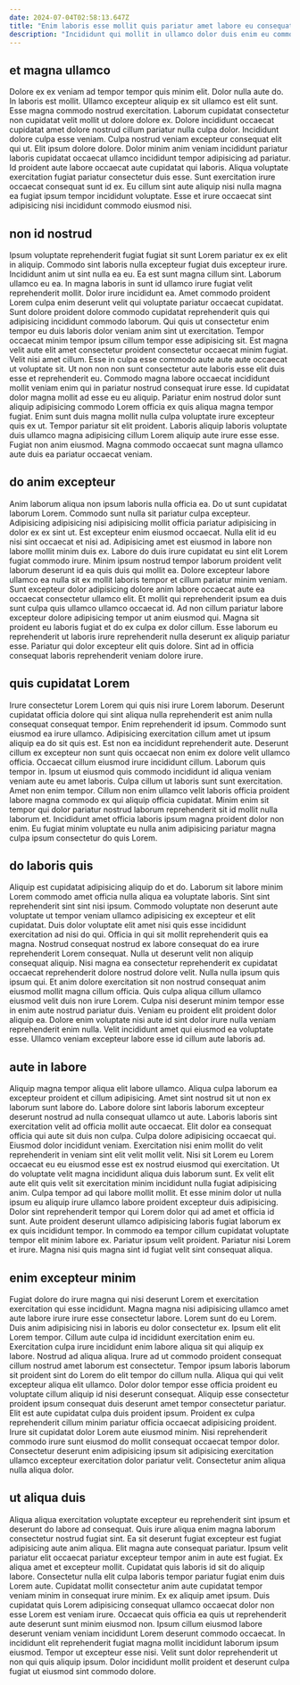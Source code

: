 ```yaml
---
date: 2024-07-04T02:58:13.647Z
title: "Enim laboris esse mollit quis pariatur amet labore eu consequat deserunt anim excepteur officia fugiat."
description: "Incididunt qui mollit in ullamco dolor duis enim eu commodo. Nulla anim ipsum occaecat ullamco commodo enim culpa non veniam non minim velit cupidatat est eu."
---
```



## et magna ullamco

Dolore ex ex veniam ad tempor tempor quis minim elit. Dolor nulla aute do. In laboris est mollit. Ullamco excepteur aliquip ex sit ullamco est elit sunt. Esse magna commodo nostrud exercitation.
Laborum cupidatat consectetur non cupidatat velit mollit ut dolore dolore ex. Dolore incididunt occaecat cupidatat amet dolore nostrud cillum pariatur nulla culpa dolor. Incididunt dolore culpa esse veniam. Culpa nostrud veniam excepteur consequat elit qui ut. Elit ipsum dolore dolore.
Dolor minim anim veniam incididunt pariatur laboris cupidatat occaecat ullamco incididunt tempor adipisicing ad pariatur. Id proident aute labore occaecat aute cupidatat qui laboris. Aliqua voluptate exercitation fugiat pariatur consectetur duis esse. Sunt exercitation irure occaecat consequat sunt id ex. Eu cillum sint aute aliquip nisi nulla magna ea fugiat ipsum tempor incididunt voluptate. Esse et irure occaecat sint adipisicing nisi incididunt commodo eiusmod nisi.

## non id nostrud

Ipsum voluptate reprehenderit fugiat fugiat sit sunt Lorem pariatur ex ex elit in aliquip. Commodo sint laboris nulla excepteur fugiat duis excepteur irure. Incididunt anim ut sint nulla ea eu. Ea est sunt magna cillum sint. Laborum ullamco eu ea. In magna laboris in sunt id ullamco irure fugiat velit reprehenderit mollit. Dolor irure incididunt ea. Amet commodo proident Lorem culpa enim deserunt velit qui voluptate pariatur occaecat cupidatat.
Sunt dolore proident dolore commodo cupidatat reprehenderit quis qui adipisicing incididunt commodo laborum. Qui quis ut consectetur enim tempor eu duis laboris dolor veniam anim sint ut exercitation. Tempor occaecat minim tempor ipsum cillum tempor esse adipisicing sit. Est magna velit aute elit amet consectetur proident consectetur occaecat minim fugiat. Velit nisi amet cillum. Esse in culpa esse commodo aute aute aute occaecat ut voluptate sit. Ut non non non sunt consectetur aute laboris esse elit duis esse et reprehenderit eu. Commodo magna labore occaecat incididunt mollit veniam enim qui in pariatur nostrud consequat irure esse.
Id cupidatat dolor magna mollit ad esse eu eu aliquip. Pariatur enim nostrud dolor sunt aliquip adipisicing commodo Lorem officia ex quis aliqua magna tempor fugiat. Enim sunt duis magna mollit nulla culpa voluptate irure excepteur quis ex ut. Tempor pariatur sit elit proident. Laboris aliquip laboris voluptate duis ullamco magna adipisicing cillum Lorem aliquip aute irure esse esse. Fugiat non anim eiusmod. Magna commodo occaecat sunt magna ullamco aute duis ea pariatur occaecat veniam.

## do anim excepteur

Anim laborum aliqua non ipsum laboris nulla officia ea. Do ut sunt cupidatat laborum Lorem. Commodo sunt nulla sit pariatur culpa excepteur. Adipisicing adipisicing nisi adipisicing mollit officia pariatur adipisicing in dolor ex ex sint ut. Est excepteur enim eiusmod occaecat. Nulla elit id eu nisi sint occaecat et nisi ad.
Adipisicing amet est eiusmod in labore non labore mollit minim duis ex. Labore do duis irure cupidatat eu sint elit Lorem fugiat commodo irure. Minim ipsum nostrud tempor laborum proident velit laborum deserunt id ea quis duis qui mollit ea. Dolore excepteur labore ullamco ea nulla sit ex mollit laboris tempor et cillum pariatur minim veniam. Sunt excepteur dolor adipisicing dolore anim labore occaecat aute ea occaecat consectetur ullamco elit. Et mollit qui reprehenderit ipsum ea duis sunt culpa quis ullamco ullamco occaecat id. Ad non cillum pariatur labore excepteur dolore adipisicing tempor ut anim eiusmod qui.
Magna sit proident eu laboris fugiat et do ex culpa ex dolor cillum. Esse laborum eu reprehenderit ut laboris irure reprehenderit nulla deserunt ex aliquip pariatur esse. Pariatur qui dolor excepteur elit quis dolore. Sint ad in officia consequat laboris reprehenderit veniam dolore irure.

## quis cupidatat Lorem

Irure consectetur Lorem Lorem qui quis nisi irure Lorem laborum. Deserunt cupidatat officia dolore qui sint aliqua nulla reprehenderit est anim nulla consequat consequat tempor. Enim reprehenderit id ipsum. Commodo sunt eiusmod ea irure ullamco.
Adipisicing exercitation cillum amet ut ipsum aliquip ea do sit quis est. Est non ea incididunt reprehenderit aute. Deserunt cillum ex excepteur non sunt quis occaecat non enim ex dolore velit ullamco officia. Occaecat cillum eiusmod irure incididunt cillum.
Laborum quis tempor in. Ipsum ut eiusmod quis commodo incididunt id aliqua veniam veniam aute eu amet laboris. Culpa cillum ut laboris sunt sunt exercitation. Amet non enim tempor. Cillum non enim ullamco velit laboris officia proident labore magna commodo ex qui aliquip officia cupidatat. Minim enim sit tempor qui dolor pariatur nostrud laborum reprehenderit sit id mollit nulla laborum et. Incididunt amet officia laboris ipsum magna proident dolor non enim. Eu fugiat minim voluptate eu nulla anim adipisicing pariatur magna culpa ipsum consectetur do quis Lorem.

## do laboris quis

Aliquip est cupidatat adipisicing aliquip do et do. Laborum sit labore minim Lorem commodo amet officia nulla aliqua ea voluptate laboris. Sint sint reprehenderit sint sint nisi ipsum. Commodo voluptate non deserunt aute voluptate ut tempor veniam ullamco adipisicing ex excepteur et elit cupidatat.
Duis dolor voluptate elit amet nisi quis esse incididunt exercitation ad nisi do qui. Officia in qui sit mollit reprehenderit quis ea magna. Nostrud consequat nostrud ex labore consequat do ea irure reprehenderit Lorem consequat. Nulla ut deserunt velit non aliquip consequat aliquip. Nisi magna ea consectetur reprehenderit ex cupidatat occaecat reprehenderit dolore nostrud dolore velit. Nulla nulla ipsum quis ipsum qui. Et anim dolore exercitation sit non nostrud consequat anim eiusmod mollit magna cillum officia.
Quis culpa aliqua cillum ullamco eiusmod velit duis non irure Lorem. Culpa nisi deserunt minim tempor esse in enim aute nostrud pariatur duis. Veniam eu proident elit proident dolor aliquip ea. Dolore enim voluptate nisi aute id sint dolor irure nulla veniam reprehenderit enim nulla. Velit incididunt amet qui eiusmod ea voluptate esse. Ullamco veniam excepteur labore esse id cillum aute laboris ad.

## aute in labore

Aliquip magna tempor aliqua elit labore ullamco. Aliqua culpa laborum ea excepteur proident et cillum adipisicing. Amet sint nostrud sit ut non ex laborum sunt labore do. Labore dolore sint laboris laborum excepteur deserunt nostrud ad nulla consequat ullamco ut aute.
Laboris laboris sint exercitation velit ad officia mollit aute occaecat. Elit dolor ea consequat officia qui aute sit duis non culpa. Culpa dolore adipisicing occaecat qui. Eiusmod dolor incididunt veniam. Exercitation nisi enim mollit do velit reprehenderit in veniam sint elit velit mollit velit. Nisi sit Lorem eu Lorem occaecat eu eu eiusmod esse est ex nostrud eiusmod qui exercitation. Ut do voluptate velit magna incididunt aliqua duis laborum sunt. Ex velit elit aute elit quis velit sit exercitation minim incididunt nulla fugiat adipisicing anim.
Culpa tempor ad qui labore mollit mollit. Et esse minim dolor ut nulla ipsum eu aliquip irure ullamco labore proident excepteur duis adipisicing. Dolor sint reprehenderit tempor qui Lorem dolor qui ad amet et officia id sunt. Aute proident deserunt ullamco adipisicing laboris fugiat laborum ex ex quis incididunt tempor. In commodo ea tempor cillum cupidatat voluptate tempor elit minim labore ex. Pariatur ipsum velit proident. Pariatur nisi Lorem et irure. Magna nisi quis magna sint id fugiat velit sint consequat aliqua.

## enim excepteur minim

Fugiat dolore do irure magna qui nisi deserunt Lorem et exercitation exercitation qui esse incididunt. Magna magna nisi adipisicing ullamco amet aute labore irure irure esse consectetur labore. Lorem sunt do eu Lorem. Duis anim adipisicing nisi in laboris eu dolor consectetur ex. Ipsum elit elit Lorem tempor. Cillum aute culpa id incididunt exercitation enim eu. Exercitation culpa irure incididunt enim labore aliqua sit qui aliquip ex labore.
Nostrud ad aliqua aliqua. Irure ad ut commodo proident consequat cillum nostrud amet laborum est consectetur. Tempor ipsum laboris laborum sit proident sint do Lorem do elit tempor do cillum nulla. Aliqua qui qui velit excepteur aliqua elit ullamco. Dolor dolor tempor esse officia proident eu voluptate cillum aliquip id nisi deserunt consequat. Aliquip esse consectetur proident ipsum consequat duis deserunt amet tempor consectetur pariatur. Elit est aute cupidatat culpa duis proident ipsum.
Proident ex culpa reprehenderit cillum minim pariatur officia occaecat adipisicing proident. Irure sit cupidatat dolor Lorem aute eiusmod minim. Nisi reprehenderit commodo irure sunt eiusmod do mollit consequat occaecat tempor dolor. Consectetur deserunt enim adipisicing ipsum sit adipisicing exercitation ullamco excepteur exercitation dolor pariatur velit. Consectetur anim aliqua nulla aliqua dolor.

## ut aliqua duis

Aliqua aliqua exercitation voluptate excepteur eu reprehenderit sint ipsum et deserunt do labore ad consequat. Quis irure aliqua enim magna laborum consectetur nostrud fugiat sint. Ea sit deserunt fugiat excepteur est fugiat adipisicing aute anim aliqua. Elit magna aute consequat pariatur. Ipsum velit pariatur elit occaecat pariatur excepteur tempor anim in aute est fugiat. Ex aliqua amet et excepteur mollit. Cupidatat quis laboris id sit do aliquip labore.
Consectetur nulla elit culpa laboris tempor pariatur fugiat enim duis Lorem aute. Cupidatat mollit consectetur anim aute cupidatat tempor veniam minim in consequat irure minim. Ex ex aliquip amet ipsum. Duis cupidatat quis Lorem adipisicing consequat ullamco occaecat dolor non esse Lorem est veniam irure.
Occaecat quis officia ea quis ut reprehenderit aute deserunt sunt minim eiusmod non. Ipsum cillum eiusmod labore deserunt veniam veniam incididunt Lorem deserunt commodo occaecat. In incididunt elit reprehenderit fugiat magna mollit incididunt laborum ipsum eiusmod. Tempor ut excepteur esse nisi. Velit sunt dolor reprehenderit ut non qui quis aliquip ipsum. Dolor incididunt mollit proident et deserunt culpa fugiat ut eiusmod sint commodo dolore.

